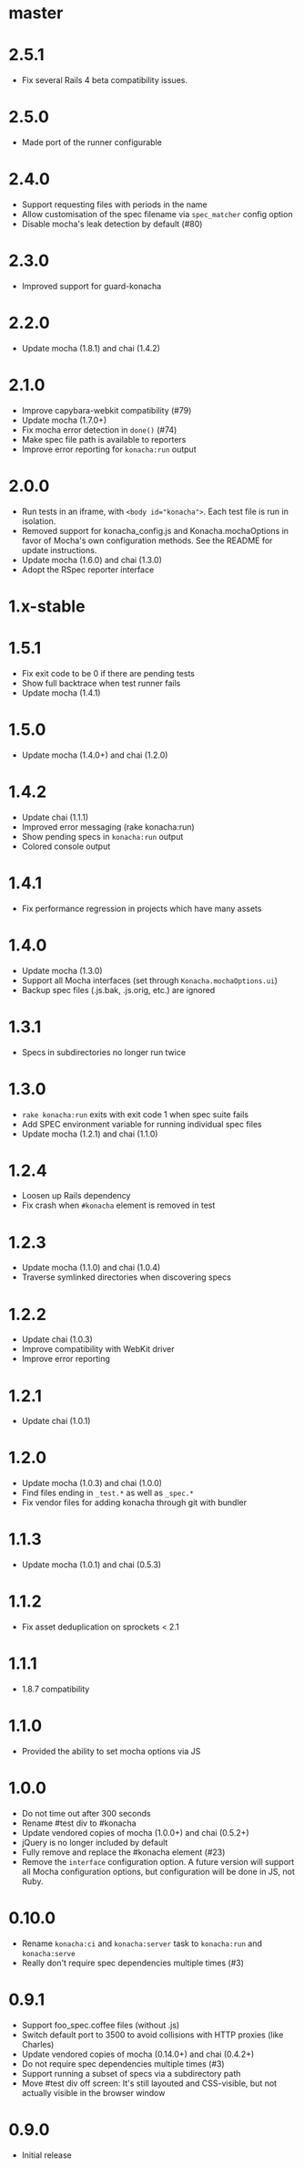 # master

# 2.5.1

* Fix several Rails 4 beta compatibility issues.

# 2.5.0

* Made port of the runner configurable

# 2.4.0

* Support requesting files with periods in the name
* Allow customisation of the spec filename via `spec_matcher` config option
* Disable mocha's leak detection by default (#80)

# 2.3.0

* Improved support for guard-konacha

# 2.2.0

* Update mocha (1.8.1) and chai (1.4.2)

# 2.1.0

* Improve capybara-webkit compatibility (#79)
* Update mocha (1.7.0+)
* Fix mocha error detection in `done()` (#74)
* Make spec file path is available to reporters
* Improve error reporting for `konacha:run` output

# 2.0.0

* Run tests in an iframe, with `<body id="konacha">`. Each test file is run in
  isolation.
* Removed support for konacha_config.js and Konacha.mochaOptions in favor of
  Mocha's own configuration methods. See the README for update instructions.
* Update mocha (1.6.0) and chai (1.3.0)
* Adopt the RSpec reporter interface

# 1.x-stable

# 1.5.1

* Fix exit code to be 0 if there are pending tests
* Show full backtrace when test runner fails
* Update mocha (1.4.1)

# 1.5.0

* Update mocha (1.4.0+) and chai (1.2.0)

# 1.4.2

* Update chai (1.1.1)
* Improved error messaging (rake konacha:run)
* Show pending specs in `konacha:run` output
* Colored console output

# 1.4.1

* Fix performance regression in projects which have many assets

# 1.4.0

* Update mocha (1.3.0)
* Support all Mocha interfaces (set through `Konacha.mochaOptions.ui`)
* Backup spec files (.js.bak, .js.orig, etc.) are ignored

# 1.3.1

* Specs in subdirectories no longer run twice

# 1.3.0

* `rake konacha:run` exits with exit code 1 when spec suite fails
* Add SPEC environment variable for running individual spec files
* Update mocha (1.2.1) and chai (1.1.0)

# 1.2.4

* Loosen up Rails dependency
* Fix crash when `#konacha` element is removed in test

# 1.2.3

* Update mocha (1.1.0) and chai (1.0.4)
* Traverse symlinked directories when discovering specs

# 1.2.2

* Update chai (1.0.3)
* Improve compatibility with WebKit driver
* Improve error reporting

# 1.2.1

* Update chai (1.0.1)

# 1.2.0

* Update mocha (1.0.3) and chai (1.0.0)
* Find files ending in `_test.*` as well as `_spec.*`
* Fix vendor files for adding konacha through git with bundler

# 1.1.3

* Update mocha (1.0.1) and chai (0.5.3)

# 1.1.2

* Fix asset deduplication on sprockets < 2.1

# 1.1.1

* 1.8.7 compatibility

# 1.1.0

* Provided the ability to set mocha options via JS

# 1.0.0

* Do not time out after 300 seconds
* Rename #test div to #konacha
* Update vendored copies of mocha (1.0.0+) and chai (0.5.2+)
* jQuery is no longer included by default
* Fully remove and replace the #konacha element (#23)
* Remove the `interface` configuration option. A future version will support
  all Mocha configuration options, but configuration will be done in JS, not Ruby.

# 0.10.0

* Rename `konacha:ci` and `konacha:server` task to `konacha:run` and
  `konacha:serve`
* Really don't require spec dependencies multiple times (#3)

# 0.9.1

* Support foo_spec.coffee files (without .js)
* Switch default port to 3500 to avoid collisions with HTTP proxies (like Charles)
* Update vendored copies of mocha (0.14.0+) and chai (0.4.2+)
* Do not require spec dependencies multiple times (#3)
* Support running a subset of specs via a subdirectory path
* Move #test div off screen: It's still layouted and CSS-visible,
  but not actually visible in the browser window

# 0.9.0

* Initial release
